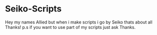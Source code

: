 # Seiko-Scripts
Hey my names Allied but when i make scripts i go by Seiko thats about all Thanks! p.s if you want to use part of my scripts just ask Thanks.
